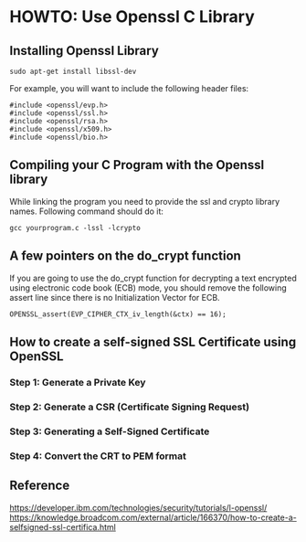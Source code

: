 # HOWTO: Use Openssl C Library
## Installing Openssl Library
```
sudo apt-get install libssl-dev
```
For example, you will want to include the following header files:
```
#include <openssl/evp.h>
#include <openssl/ssl.h>
#include <openssl/rsa.h>
#include <openssl/x509.h>
#include <openssl/bio.h>
```
## Compiling your C Program with the Openssl library
While linking the program you need to provide the ssl and crypto library names. Following command should do it:
```
gcc yourprogram.c -lssl -lcrypto
```
## A few pointers on the do_crypt function
If you are going to use the do_crypt function for decrypting a text encrypted using electronic code book (ECB) mode, you should remove the following assert line since there is no Initialization Vector for ECB.
```
OPENSSL_assert(EVP_CIPHER_CTX_iv_length(&ctx) == 16);
```
## How to create a self-signed SSL Certificate using OpenSSL
### Step 1: Generate a Private Key 
### Step 2: Generate a CSR (Certificate Signing Request) 
### Step 3: Generating a Self-Signed Certificate 
### Step 4: Convert the CRT to PEM format

## Reference
https://developer.ibm.com/technologies/security/tutorials/l-openssl/
https://knowledge.broadcom.com/external/article/166370/how-to-create-a-selfsigned-ssl-certifica.html

